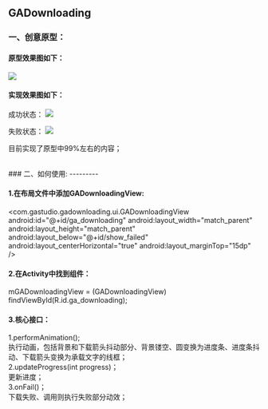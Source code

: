 ## GADownloading

### 一、创意原型：

#### 原型效果图如下：

![](https://github.com/Ajian-studio/GADownloading/raw/master/raw/loadingView_full_v.gif)  

#### 实现效果图如下：

成功状态：
![](https://github.com/Ajian-studio/GADownloading/raw/master/raw/my_loading_view_success.gif) 

失败状态：
![](https://github.com/Ajian-studio/GADownloading/raw/master/raw/my_loading_view_failed.gif) 

目前实现了原型中99%左右的内容；

<br>
### 二、如何使用:
---------

#### 1.在布局文件中添加GADownloadingView:

<com.gastudio.gadownloading.ui.GADownloadingView
    android:id="@+id/ga_downloading"
    android:layout_width="match_parent"
    android:layout_height="match_parent"
    android:layout_below="@+id/show_failed"
    android:layout_centerHorizontal="true"
    android:layout_marginTop="15dp" />

#### 2.在Activity中找到组件：

mGADownloadingView = (GADownloadingView) findViewById(R.id.ga_downloading);

#### 3.核心接口：

1.performAnimation();<br>
执行动画，包括背景和下载箭头抖动部分、背景镂空、圆变换为进度条、进度条抖动、下载箭头变换为承载文字的线框；<br>
2.updateProgress(int progress)；<br>
更新进度；<br>
3.onFail()；<br>
下载失败、调用则执行失败部分动效；<br>


